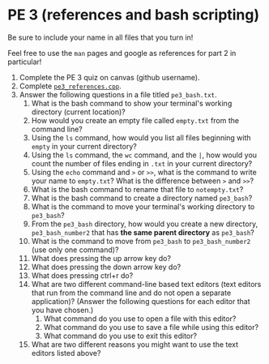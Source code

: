 PE 3 (references and bash scripting)
=================

Be sure to include your name in all files that you turn in!

Feel free to use the `man` pages and google as references for part 2 in particular!

1. Complete the PE 3 quiz on canvas (github username).
2. Complete [`pe3_references.cpp`](pe3_references.cpp).
3. Answer the following questions in a file titled `pe3_bash.txt`.
    1. What is the bash command to show your terminal's working directory (current location)?
    2. How would you create an empty file called `empty.txt` from the command line?
    3. Using the `ls` command, how would you list all files beginning with `empty` in your current directory?
    4. Using the `ls` command, the `wc` command, and the `|`, how would you count the number of files ending in `.txt` in your current directory?
    5. Using the `echo` command and `>` or `>>`, what is the command to write your name to `empty.txt`? What is the difference between `>` and `>>`?
    6. What is the bash command to rename that file to `notempty.txt`?
    7. What is the bash command to create a directory named `pe3_bash`?
    8. What is the command to move your terminal's working directory to `pe3_bash`?
    9. From the `pe3_bash` directory, how would you create a new directory, `pe3_bash_number2` that has __the same parent directory__ as `pe3_bash`?
    10. What is the command to move from `pe3_bash` to `pe3_bash_number2` (use only one command)?
    11. What does pressing the up arrow key do?
    12. What does pressing the down arrow key do?
    13. What does pressing ctrl+r do?
    14. What are two different command-line based text editors (text editors that run from the command line and do not open a separate application)? (Answer the following questions for each editor that you have chosen.)
        1. What command do you use to open a file with this editor?
        2. What command do you use to save a file while using this editor?
        3. What command do you use to exit this editor?
    15. What are two different reasons you might want to use the text editors listed above?
     
